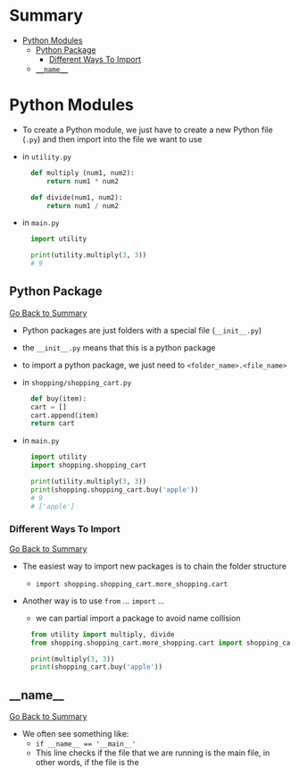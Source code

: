 <h1 id='summary'>Summary</h1>

-   [Python Modules](#modules)
    -   [Python Package](#pythonpackage)
        -   [Different Ways To Import](#differentimport)
    -   [`__name__`](#name)

<h1 id='modules'>Python Modules</h1>

-   To create a Python module, we just have to create a new Python file (`.py`) and then import into the file we want to use

-   in `utility.py`

    ```Python
      def multiply (num1, num2):
          return num1 * num2

      def divide(num1, num2):
          return num1 / num2
    ```

-   in `main.py`

    ```Python
      import utility

      print(utility.multiply(3, 3))
      # 9
    ```

<h2 id='pythonpackage'>Python Package</h2>

[Go Back to Summary](#summary)

-   Python packages are just folders with a special file (`__init__.py`)
-   the `__init__.py` means that this is a python package
-   to import a python package, we just need to `<folder_name>.<file_name>`

-   in `shopping/shopping_cart.py`

    ```Python
      def buy(item):
      cart = []
      cart.append(item)
      return cart
    ```

-   in `main.py`

    ```Python
      import utility
      import shopping.shopping_cart

      print(utility.multiply(3, 3))
      print(shopping.shopping_cart.buy('apple'))
      # 9
      # ['apple']
    ```

<h3 id='differentimport'>Different Ways To Import</h3>

[Go Back to Summary](#summary)

-   The easiest way to import new packages is to chain the folder structure
    -   `import shopping.shopping_cart.more_shopping.cart`
-   Another way is to use `from` ... `import` ...

    -   we can partial import a package to avoid name collision

    ```Python
      from utility import multiply, divide
      from shopping.shopping_cart.more_shopping.cart import shopping_cart

      print(multiply(3, 3))
      print(shopping_cart.buy('apple'))
    ```

<h2 id='name'>__name__</h2>

[Go Back to Summary](#summary)

-   We often see something like:
    -   `if __name__ == '__main__'`
    -   This line checks if the file that we are running is the main file, in other words, if the file is the
